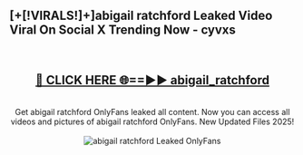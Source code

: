 <h2>[+[!VIRALS!]+]abigail ratchford Leaked Video Viral On Social X Trending Now - cyvxs</h2>
<br>
<div align="center">
<h2><a href="https://libra.edu.pl?abigail_ratchford" rel="nofollow">🔴 CLICK HERE 🌐==►► abigail_ratchford</a></h2>
<br>
Get abigail ratchford OnlyFans leaked all content. Now you can access all videos and pictures of abigail ratchford OnlyFans. New Updated Files 2025!
<br>
<br>
<a href="https://libra.edu.pl?abigail_ratchford" rel="nofollow" data-target="animated-image.originalLink"><img src="https://i.ibb.co.com/WyWwxjT/player-gif2.gif" alt="abigail ratchford Leaked OnlyFans" style="max-width: 100%; display: inline-block;" data-target="animated-image.originalImage"></a>
</div>
<br>